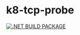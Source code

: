 # k8-tcp-probe

[![.NET BUILD PACKAGE](https://github.com/YulerB/k8-tcp-probe/actions/workflows/dotnet-desktop.yml/badge.svg)](https://github.com/YulerB/k8-tcp-probe/actions/workflows/dotnet-desktop.yml)


